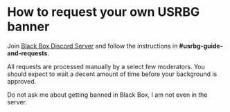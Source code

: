 # How to request your own USRBG banner

Join [Black Box Discord Server](https://discord.gg/TeRQEPb) and follow the instructions in **#usrbg-guide-and-requests**.

All requests are processed manually by a select few moderators. You should expect to wait a decent amount of time before your background is approved.

Do not ask me about getting banned in Black Box, I am not even in the server.
